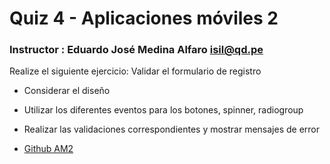 # Quiz 4 - Aplicaciones móviles 2

### Instructor : Eduardo José Medina Alfaro isil@qd.pe


Realize el siguiente ejercicio:
Validar el formulario de registro

* Considerar el diseño
* Utilizar los diferentes eventos para los botones, spinner, radiogroup
* Realizar las validaciones correspondientes y mostrar mensajes de error


 * [Github AM2](https://github.com/ISILAndroid/am2_group2015_1)

